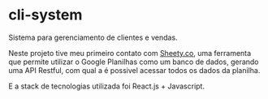 # cli-system
Sistema para gerenciamento de clientes e vendas.

Neste projeto tive meu primeiro contato com [Sheety.co](https://sheety.co), uma ferramenta que permite utilizar o Google Planilhas como um banco de dados, gerando uma API Restful, com qual a é possivel acessar todos os dados da planilha.

E a stack de tecnologias utilizada foi React.js + Javascript.
